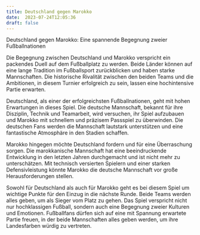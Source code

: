 ```yaml
---
title: Deutschland gegen Marokko
date:  2023-07-24T12:05:36
draft: false
---
```


Deutschland gegen Marokko: Eine spannende Begegnung zweier Fußballnationen

Die Begegnung zwischen Deutschland und Marokko verspricht ein packendes Duell auf dem Fußballplatz zu werden. Beide Länder können auf eine lange Tradition im Fußballsport zurückblicken und haben starke Mannschaften. Die historische Rivalität zwischen den beiden Teams und die Ambitionen, in diesem Turnier erfolgreich zu sein, lassen eine hochintensive Partie erwarten.

Deutschland, als einer der erfolgreichsten Fußballnationen, geht mit hohen Erwartungen in dieses Spiel. Die deutsche Mannschaft, bekannt für ihre Disziplin, Technik und Teamarbeit, wird versuchen, ihr Spiel aufzubauen und Marokko mit schnellem und präzisem Passspiel zu überwinden. Die deutschen Fans werden die Mannschaft lautstark unterstützen und eine fantastische Atmosphäre in den Stadien schaffen.

Marokko hingegen möchte Deutschland fordern und für eine Überraschung sorgen. Die marokkanische Mannschaft hat eine beeindruckende Entwicklung in den letzten Jahren durchgemacht und ist nicht mehr zu unterschätzen. Mit technisch versierten Spielern und einer starken Defensivleistung könnte Marokko die deutsche Mannschaft vor große Herausforderungen stellen.

Sowohl für Deutschland als auch für Marokko geht es bei diesem Spiel um wichtige Punkte für den Einzug in die nächste Runde. Beide Teams werden alles geben, um als Sieger vom Platz zu gehen. Das Spiel verspricht nicht nur hochklassigen Fußball, sondern auch eine Begegnung zweier Kulturen und Emotionen. Fußballfans dürfen sich auf eine mit Spannung erwartete Partie freuen, in der beide Mannschaften alles geben werden, um ihre Landesfarben würdig zu vertreten.